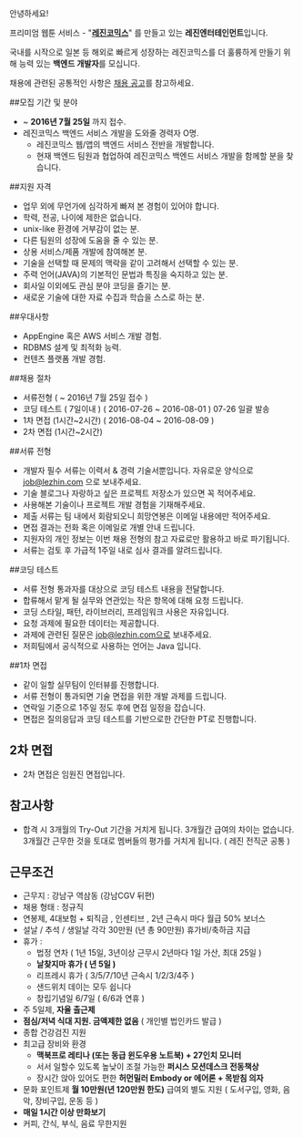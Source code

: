 안녕하세요!

프리미엄 웹툰 서비스 - "**[레진코믹스](http://www.lezhin.com)**" 를 만들고 있는 **레진엔터테인먼트**입니다.

국내를 시작으로 일본 등 해외로 빠르게 성장하는 레진코믹스를 더 훌륭하게 만들기 위해 능력 있는 **백엔드 개발자**를 모십니다.

채용에 관련된 공통적인 사항은 [채용 공고](README.md)를 참고하세요.

##모집 기간 및 분야
- ~ **2016년 7월 25일** 까지 접수.
- 레진코믹스 백엔드 서비스 개발을 도와줄 경력자 O명. 
	- 레진코믹스 웹/앱의 백엔드 서비스 전반을 개발합니다. 
	- 현재 백엔드 팀원과 협업하여 레진코믹스 백엔드 서비스 개발을 함께할 분을 찾습니다. 

##지원 자격
- 업무 외에 무언가에 심각하게 빠져 본 경험이 있어야 합니다.
- 학력, 전공, 나이에 제한은 없습니다.
- unix-like 환경에 거부감이 없는 분.
- 다른 팀원의 성장에 도움을 줄 수 있는 분.
- 상용 서비스/제품 개발에 참여해본 분.
- 기술을 선택할 때 문제의 맥락을 같이 고려해서 선택할 수 있는 분.
- 주력 언어(JAVA)의 기본적인 문법과 특징을 숙지하고 있는 분.
- 회사일 이외에도 관심 분야 코딩을 즐기는 분.
- 새로운 기술에 대한 자료 수집과 학습을 스스로 하는 분.

##우대사항
- AppEngine 혹은 AWS 서비스 개발 경험.
- RDBMS 설계 및 최적화 능력.
- 컨텐츠 플랫폼 개발 경험.

##채용 절차
- 서류전형 ( ~ 2016년 7월 25일 접수 )
- 코딩 테스트 ( 7일이내 ) ( 2016-07-26 ~ 2016-08-01 ) 07-26 일괄 발송
- 1차 면접 (1시간~2시간) ( 2016-08-04 ~ 2016-08-09 )
- 2차 면접 (1시간~2시간)

##서류 전형
- 개발자 필수 서류는 이력서 & 경력 기술서뿐입니다. 자유로운 양식으로 job@lezhin.com 으로 보내주세요.
- 기술 블로그나 자랑하고 싶은 프로젝트 저장소가 있으면 꼭 적어주세요.
- 사용해본 기술이나 프로젝트 개발 경험을 기재해주세요. 
- 제출 서류는 팀 내에서 회람되오니 희망연봉은 이메일 내용에만 적어주세요.
- 면접 결과는 전화 혹은 이메일로 개별 안내 드립니다.
- 지원자의 개인 정보는 이번 채용 전형의 참고 자료로만 활용하고 바로 파기됩니다.
- 서류는 검토 후 가급적 1주일 내로 심사 결과를 알려드립니다.

##코딩 테스트
- 서류 전형 통과자를 대상으로 코딩 테스트 내용을 전달합니다.
- 합류해서 맡게 될 실무와 연관있는 작은 항목에 대해 요청 드립니다.
- 코딩 스타일, 패턴, 라이브러리, 프레임워크 사용은 자유입니다.
- 요청 과제에 필요한 데이터는 제공합니다.
- 과제에 관련된 질문은 job@lezhin.com으로 보내주세요.
- 저희팀에서 공식적으로 사용하는 언어는 Java 입니다.

##1차 면접
- 같이 일할 실무팀이 인터뷰를 진행합니다.
- 서류 전형이 통과되면 기술 면접을 위한 개발 과제를 드립니다.
- 연락일 기준으로 1주일 정도 후에 면접 일정을 잡습니다.
- 면접은 질의응답과 코딩 테스트를 기반으로한 간단한 PT로 진행합니다.

## 2차 면접
- 2차 면접은 임원진 면접입니다.

## 참고사항
- 합격 시 3개월의 Try-Out 기간을 거치게 됩니다. 3개월간 급여의 차이는 없습니다. 3개월간 근무한 것을 토대로 멤버들의 평가를 거치게 됩니다. ( 레진 전직군 공통 )

## 근무조건

- 근무지 : 강남구 역삼동 (강남CGV 뒤편)
- 채용 형태 : 정규직
- 연봉제, 4대보험 + 퇴직금 , 인센티브 , 2년 근속시 마다 월급 50% 보너스
- 설날 / 추석 / 생일날 각각 30만원 (년 총 90만원) 휴가비/축하금 지급
- 휴가 :
  - 법정 연차 ( 1년 15일, 3년이상 근무시 2년마다 1일 가산, 최대 25일 )
  - **날찾지마 휴가 ( 년 5일 )**
  - 리프레시 휴가 ( 3/5/7/10년 근속시 1/2/3/4주 )
  - 샌드위치 데이는 모두 쉽니다
  - 창립기념일 6/7일 ( 6/6과 연휴 )
- 주 5일제, **자율 출근제**
- **점심/저녁 식대 지원. 금액제한 없음** ( 개인별 법인카드 발급 )
- 종합 건강검진 지원
- 최고급 장비와 환경
  - **맥북프로 레티나 (또는 동급 윈도우용 노트북) + 27인치 모니터**
  - 서서 일할수 있도록 높낮이 조절 가능한 **퍼시스 모션데스크 전동책상**
  - 장시간 앉아 있어도 편한 **허먼밀러 Embody or 에어론 + 목받침 의자**
- 문화 포인트제 **월 10만원(년 120만원 한도)** 급여외 별도 지원 ( 도서구입, 영화, 음악, 장비구입, 운동 등 )
- **매일 1시간 이상 만화보기**
- 커피, 간식, 부식, 음료 무한지원

